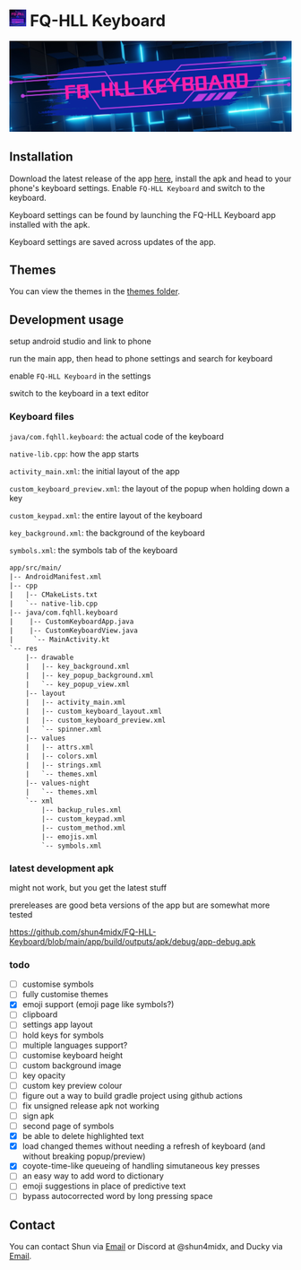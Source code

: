 # <img src="FQ-HLL_App.png" width="30"/> FQ-HLL Keyboard 

<img src="FQ-HLL_Banner_Cropped.png"/>

## Installation

Download the latest release of the app [here](https://github.com/shun4midx/FQ-HLL-Keyboard/releases/latest), install the apk and head to your phone's keyboard settings. Enable `FQ-HLL Keyboard` and switch to the keyboard.

Keyboard settings can be found by launching the FQ-HLL Keyboard app installed with the apk.

Keyboard settings are saved across updates of the app.

## Themes

You can view the themes in the [themes folder](https://github.com/shun4midx/FQ-HLL-Keyboard/tree/main/themes#readme).

## Development usage

setup android studio and link to phone

run the main app, then head to phone settings and search for keyboard

enable `FQ-HLL Keyboard` in the settings

switch to the keyboard in a text editor

### Keyboard files

`java/com.fqhll.keyboard`: the actual code of the keyboard

`native-lib.cpp`: how the app starts

`activity_main.xml`: the initial layout of the app

`custom_keyboard_preview.xml`: the layout of the popup when holding down a key

`custom_keypad.xml`: the entire layout of the keyboard

`key_background.xml`: the background of the keyboard

`symbols.xml`: the symbols tab of the keyboard

```
app/src/main/
|-- AndroidManifest.xml
|-- cpp
|   |-- CMakeLists.txt
|   `-- native-lib.cpp
|-- java/com.fqhll.keyboard
|    |-- CustomKeyboardApp.java
|    |-- CustomKeyboardView.java
|     `-- MainActivity.kt
`-- res
    |-- drawable
    |   |-- key_background.xml
    |   |-- key_popup_background.xml
    |   `-- key_popup_view.xml
    |-- layout
    |   |-- activity_main.xml
    |   |-- custom_keyboard_layout.xml
    |   |-- custom_keyboard_preview.xml
    |   `-- spinner.xml
    |-- values
    |   |-- attrs.xml
    |   |-- colors.xml
    |   |-- strings.xml
    |   `-- themes.xml
    |-- values-night
    |   `-- themes.xml
    `-- xml
        |-- backup_rules.xml
        |-- custom_keypad.xml
        |-- custom_method.xml
        |-- emojis.xml
        `-- symbols.xml
```

### latest development apk

might not work, but you get the latest stuff

prereleases are good beta versions of the app but are somewhat more tested

https://github.com/shun4midx/FQ-HLL-Keyboard/blob/main/app/build/outputs/apk/debug/app-debug.apk

### todo

- [ ] customise symbols
- [ ] fully customise themes
- [x] emoji support (emoji page like symbols?)
- [ ] clipboard
- [ ] settings app layout
- [ ] hold keys for symbols
- [ ] multiple languages support?
- [ ] customise keyboard height
- [ ] custom background image
- [ ] key opacity
- [ ] custom key preview colour
- [ ] figure out a way to build gradle project using github actions
- [ ] fix unsigned release apk not working
- [ ] sign apk
- [ ] second page of symbols
- [x] be able to delete highlighted text
- [x] load changed themes without needing a refresh of keyboard (and without breaking popup/preview)
- [x] coyote-time-like queueing of handling simutaneous key presses
- [ ] an easy way to add word to dictionary
- [ ] emoji suggestions in place of predictive text
- [ ] bypass autocorrected word by long pressing space

## Contact

You can contact Shun via [Email](mailto:shun4midx@gmail.com) or Discord at @shun4midx, and Ducky via [Email](mailto:ducky4life@duck.com).
